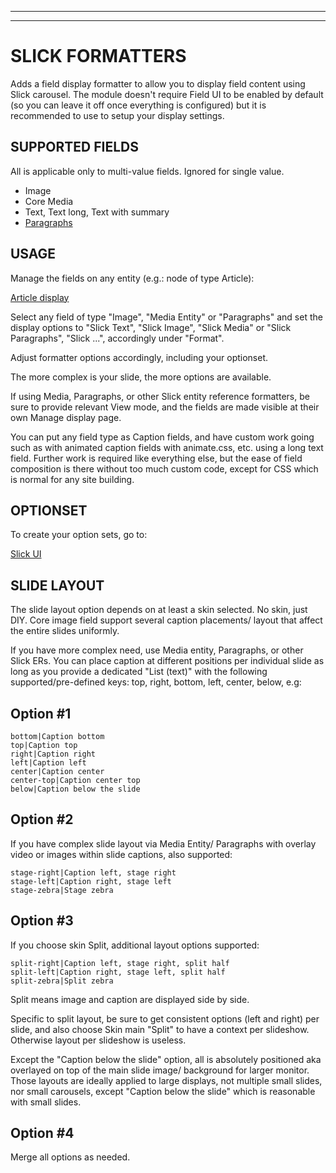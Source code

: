 ***
***
# <a name="formatters"> </a>SLICK FORMATTERS

Adds a field display formatter to allow you to display field content using
Slick carousel. The module doesn't require Field UI to be enabled by default
(so you can leave it off once everything is configured) but it is recommended
to use to setup your display settings.


## SUPPORTED FIELDS
All is applicable only to multi-value fields. Ignored for single value.

* Image
* Core Media
* Text, Text long, Text with summary
* [Paragraphs](https://drupal.org/project/paragraphs)


## USAGE
Manage the fields on any entity (e.g.: node of type Article):

[Article display](/admin/structure/types/manage/article/display)

Select any field of type "Image", "Media Entity" or "Paragraphs" and set the
display options to "Slick Text", "Slick Image", "Slick Media" or
"Slick Paragraphs", "Slick ...", accordingly under "Format".

Adjust formatter options accordingly, including your optionset.

The more complex is your slide, the more options are available.

If using Media, Paragraphs, or other Slick entity reference formatters, be
sure to provide relevant View mode, and the fields are made visible at their own
Manage display page.

You can put any field type as Caption fields, and have custom work going such as
with animated caption fields with animate.css, etc. using a long text field.
Further work is required like everything else, but the ease of field composition
is there without too much custom code, except for CSS which is normal for any
site building.

## OPTIONSET
To create your option sets, go to:

[Slick UI](/admin/config/media/slick)


## SLIDE LAYOUT
The slide layout option depends on at least a skin selected. No skin, just DIY.
Core image field support several caption placements/ layout that affect the
entire slides uniformly.

If you have more complex need, use Media entity, Paragraphs, or other Slick ERs.
You can place caption at different positions per individual slide as long as you
provide a dedicated "List (text)" with the following supported/pre-defined keys:
top, right, bottom, left, center, below, e.g:

Option #1
---------

```
bottom|Caption bottom  
top|Caption top  
right|Caption right  
left|Caption left  
center|Caption center  
center-top|Caption center top  
below|Caption below the slide  
```

Option #2
---------
If you have complex slide layout via Media Entity/ Paragraphs with overlay video
or images within slide captions, also supported:

```
stage-right|Caption left, stage right  
stage-left|Caption right, stage left  
stage-zebra|Stage zebra  
```

Option #3
---------

If you choose skin Split, additional layout options supported:

```
split-right|Caption left, stage right, split half  
split-left|Caption right, stage left, split half  
split-zebra|Split zebra  
```

Split means image and caption are displayed side by side.

Specific to split layout, be sure to get consistent options (left and right)
per slide, and also choose Skin main "Split" to have a context per
slideshow. Otherwise layout per slideshow is useless.

Except the "Caption below the slide" option, all is absolutely positioned aka
overlayed on top of the main slide image/ background for larger monitor.
Those layouts are ideally applied to large displays, not multiple small slides,
nor small carousels, except "Caption below the slide" which is reasonable with
small slides.


Option #4
---------

Merge all options as needed.
